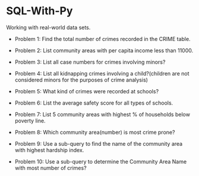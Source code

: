 # SQL-With-Py
Working with real-world data sets.

- Problem 1: Find the total number of crimes recorded in the CRIME table.

- Problem 2: List community areas with per capita income less than 11000.

- Problem 3: List all case numbers for crimes involving minors?

- Problem 4: List all kidnapping crimes involving a child?(children are not considered minors for the purposes of crime analysis)

- Problem 5: What kind of crimes were recorded at schools?

- Problem 6: List the average safety score for all types of schools.

- Problem 7: List 5 community areas with highest % of households below poverty line.

- Problem 8: Which community area(number) is most crime prone?

- Problem 9: Use a sub-query to find the name of the community area with highest hardship index.

- Problem 10: Use a sub-query to determine the Community Area Name with most number of crimes?
